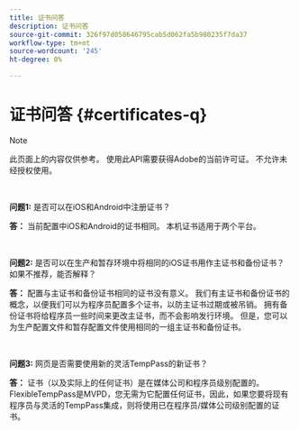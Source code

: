 ```yaml
---
title: 证书问答
description: 证书问答
source-git-commit: 326f97d058646795cab5d062fa5b980235f7da37
workflow-type: tm+mt
source-wordcount: '245'
ht-degree: 0%

---
```




# 证书问答 {#certificates-q}

>[!NOTE]
>
>此页面上的内容仅供参考。 使用此API需要获得Adobe的当前许可证。 不允许未经授权使用。

</br>

**问题1:** 是否可以在iOS和Android中注册证书？

**答：** 当前配置中iOS和Android的证书相同。 本机证书适用于两个平台。

</br>

**问题2:** 是否可以在生产和暂存环境中将相同的iOS证书用作主证书和备份证书？ 如果不推荐，能否解释？

**答：** 配置与主证书和备份证书相同的证书没有意义。 我们有主证书和备份证书的概念，以便我们可以为程序员配置多个证书，以防主证书过期或被吊销。 拥有备份证书将给程序员一些时间来更改主证书，而不会影响发行环境。 但是，您可以为生产配置文件和暂存配置文件使用相同的一组主证书和备份证书。

</br>

**问题3:** 网页是否需要使用新的灵活TempPass的新证书？ 

**答：** 证书（以及实际上的任何证书）是在媒体公司和程序员级别配置的。 FlexibleTempPass是MVPD，您无需为它配置任何证书，因此，如果您要将现有程序员与灵活的TempPass集成，则将使用已在程序员/媒体公司级别配置的证书。

